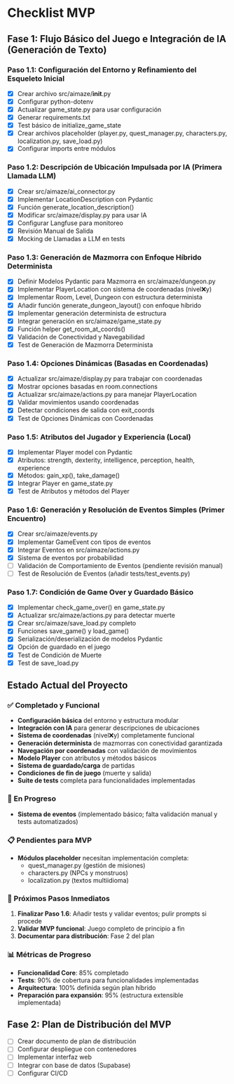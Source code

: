 # Checklist MVP

## Fase 1: Flujo Básico del Juego e Integración de IA (Generación de Texto)

### Paso 1.1: Configuración del Entorno y Refinamiento del Esqueleto Inicial

- [x] Crear archivo src/aimaze/__init__.py
- [x] Configurar python-dotenv
- [x] Actualizar game_state.py para usar configuración
- [x] Generar requirements.txt
- [x] Test básico de initialize_game_state
- [x] Crear archivos placeholder (player.py, quest_manager.py, characters.py,
  localization.py, save_load.py)
- [x] Configurar imports entre módulos

### Paso 1.2: Descripción de Ubicación Impulsada por IA (Primera Llamada LLM)

- [x] Crear src/aimaze/ai_connector.py
- [x] Implementar LocationDescription con Pydantic
- [x] Función generate_location_description()
- [x] Modificar src/aimaze/display.py para usar IA
- [x] Configurar Langfuse para monitoreo
- [x] Revisión Manual de Salida
- [x] Mocking de Llamadas a LLM en tests

### Paso 1.3: Generación de Mazmorra con Enfoque Híbrido Determinista

- [x] Definir Modelos Pydantic para Mazmorra en src/aimaze/dungeon.py
- [x] Implementar PlayerLocation con sistema de coordenadas (nivel:x:y)
- [x] Implementar Room, Level, Dungeon con estructura determinista
- [x] Añadir función generate_dungeon_layout() con enfoque híbrido
- [x] Implementar generación determinista de estructura
- [x] Integrar generación en src/aimaze/game_state.py
- [x] Función helper get_room_at_coords()
- [x] Validación de Conectividad y Navegabilidad
- [x] Test de Generación de Mazmorra Determinista

### Paso 1.4: Opciones Dinámicas (Basadas en Coordenadas)

- [x] Actualizar src/aimaze/display.py para trabajar con coordenadas
- [x] Mostrar opciones basadas en room.connections
- [x] Actualizar src/aimaze/actions.py para manejar PlayerLocation
- [x] Validar movimientos usando coordenadas
- [x] Detectar condiciones de salida con exit_coords
- [x] Test de Opciones Dinámicas con Coordenadas

### Paso 1.5: Atributos del Jugador y Experiencia (Local)

- [x] Implementar Player model con Pydantic
- [x] Atributos: strength, dexterity, intelligence, perception, health, experience
- [x] Métodos: gain_xp(), take_damage()
- [x] Integrar Player en game_state.py
- [x] Test de Atributos y métodos del Player

### Paso 1.6: Generación y Resolución de Eventos Simples (Primer Encuentro)

- [x] Crear src/aimaze/events.py
- [x] Implementar GameEvent con tipos de eventos
- [x] Integrar Eventos en src/aimaze/actions.py
- [x] Sistema de eventos por probabilidad
- [ ] Validación de Comportamiento de Eventos (pendiente revisión manual)
- [ ] Test de Resolución de Eventos (añadir tests/test_events.py)

### Paso 1.7: Condición de Game Over y Guardado Básico

- [x] Implementar check_game_over() en game_state.py
- [x] Actualizar src/aimaze/actions.py para detectar muerte
- [x] Crear src/aimaze/save_load.py completo
- [x] Funciones save_game() y load_game()
- [x] Serialización/deserialización de modelos Pydantic
- [x] Opción de guardado en el juego
- [x] Test de Condición de Muerte
- [x] Test de save_load.py

## Estado Actual del Proyecto

### ✅ Completado y Funcional

- **Configuración básica** del entorno y estructura modular
- **Integración con IA** para generar descripciones de ubicaciones
- **Sistema de coordenadas** (nivel:x:y) completamente funcional
- **Generación determinista** de mazmorras con conectividad garantizada
- **Navegación por coordenadas** con validación de movimientos
- **Modelo Player** con atributos y métodos básicos
- **Sistema de guardado/carga** de partidas
- **Condiciones de fin de juego** (muerte y salida)
- **Suite de tests** completa para funcionalidades implementadas

### 🔄 En Progreso

- **Sistema de eventos** (implementado básico; falta validación manual y tests automatizados)

### 📋 Pendientes para MVP

- **Módulos placeholder** necesitan implementación completa:
  - quest_manager.py (gestión de misiones)
  - characters.py (NPCs y monstruos)
  - localization.py (textos multiidioma)

### 🎯 Próximos Pasos Inmediatos

1. **Finalizar Paso 1.6**: Añadir tests y validar eventos; pulir prompts si procede
2. **Validar MVP funcional**: Juego completo de principio a fin
3. **Documentar para distribución**: Fase 2 del plan

### 📊 Métricas de Progreso

- **Funcionalidad Core**: 85% completado
- **Tests**: 90% de cobertura para funcionalidades implementadas
- **Arquitectura**: 100% definida según plan híbrido
- **Preparación para expansión**: 95% (estructura extensible implementada)

## Fase 2: Plan de Distribución del MVP

- [ ] Crear documento de plan de distribución
- [ ] Configurar despliegue con contenedores
- [ ] Implementar interfaz web
- [ ] Integrar con base de datos (Supabase)
- [ ] Configurar CI/CD
